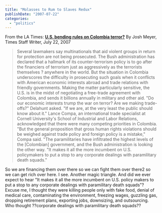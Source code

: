 ```yaml
---
title: "Molasses to Rum to Slaves Redux"
publishDate: "2007-07-22"
categories: 
  - "politics"
---
```


From the LA Times: [**U.S. bending rules on Colombia terror?**](http://www.latimes.com/news/la-na-chiquita22jul22,0,3076645.story?coll=la-tot-topstories&track=ntottext) By Josh Meyer, Times Staff Writer, July 22, 2007

> Several lawmakers say multinationals that aid violent groups in return for protection are not being prosecuted. The Bush administration has declared that a hallmark of its counter-terrorism policy is to go after the financiers of terrorism just as aggressively as the terrorists themselves ? anywhere in the world. But the situation in Colombia underscores the difficulty in prosecuting such goals when it conflicts with American economic interests abroad and trade relations with friendly governments. Making the matter particularly sensitive, the U.S. is in the midst of negotiating a free-trade agreement with Colombia, and sends it billions annually in military and other aid. "Do our economic interests trump the war on terror? Are we making trade-offs?" Delahunt asked. "If we are, at the very least the public should know about it." Lance Compa, an international trade specialist at Cornell University's School of Industrial and Labor Relations, acknowledged that there were many competing priorities in Colombia. "But the general proposition that gross human rights violations should be weighed against trade policy and foreign policy is a mistake," Compa said. "The paramilitaries have infiltrated the highest levels of the \[Colombian\] government, and the Bush administration is looking the other way. "It makes it all the more incumbent on U.S. policymakers to put a stop to any corporate dealings with paramilitary death squads."

So we are financing them over there so we can fight them over there2 so we can get rich over here. I see. Another magic triangle. And did we ever expect to hear "It makes it all the more incumbent on U.S. policy makers to put a stop to any corporate dealings with paramilitary death squads"? Excuse me, I thought they were killing people only with fake food, denial of medical care, contaminating the environment, freezing wages, guzzling gas, dropping retirement plans, exporting jobs, downsizing, and outsourcing. Who thought ??corporate dealings with paramilitary death squads??

